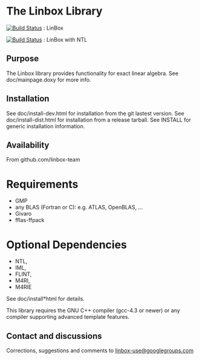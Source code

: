 # The Linbox Library

[![Build Status](https://ci.inria.fr/linbox/buildStatus/icon?job=LinBox)](https://ci.inria.fr/linbox/job/LinBox/) : LinBox

[![Build Status](https://ci.inria.fr/linbox/buildStatus/icon?job=LinBox-NTL)](https://ci.inria.fr/linbox/job/LinBox-NTL/) : LinBox with NTL

## Purpose

The Linbox library provides functionality for exact linear algebra.
See doc/mainpage.doxy for more info.

## Installation

See doc/install-dev.html for installation from the git lastest version.
See doc/install-dist.html for installation from a release tarball.
See INSTALL for generic installation information.


## Availability

From github.com/linbox-team


# Requirements

- GMP
- any BLAS (Fortran or C): e.g. ATLAS, OpenBLAS, ...
- Givaro
- fflas-ffpack

# Optional Dependencies 
- NTL, 
- IML, 
- FLINT, 
- M4RI, 
- M4RIE 

See  doc/install*html for details.

This library requires the GNU C++ compiler (gcc-4.3 or newer) or any 
compiler supporting advanced template features.

## Contact and discussions

Corrections, suggestions and comments to linbox-use@googlegroups.com

 

